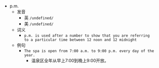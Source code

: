 - p.m.
  - 发音
    - 英 `/undefined/`
    - 美 `/undefined/`
  - 词义
    - `p.m. is used after a number to show that you are referring to a particular time between 12 noon and 12 midnight`
  - 例句
    - `The spa is open from 7:00 a.m. to 9:00 p.m. every day of the year.`
      - 温泉区全年从早上7:00到晚上9:00开放。

